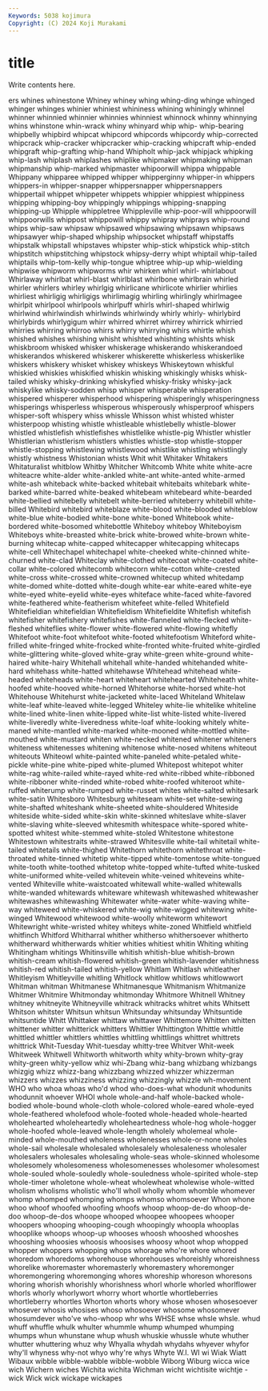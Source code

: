 ```yaml
---
Keywords: 5038 kojimura
Copyright: (C) 2024 Koji Murakami
---
```


# title

Write contents here.



ers whines
whinestone Whiney whiney whing whing-ding whinge whinged whinger whinges whinier
whiniest whininess whining whiningly whinnel whinner whinnied whinnier whinnies whinniest
whinnock whinny whinnying whins whinstone whin-wrack whiny whinyard whip whip-
whip-bearing whipbelly whipbird whipcat whipcord whipcords whipcordy whip-corrected whipcrack whip-cracker
whipcracker whip-cracking whipcraft whip-ended whipgraft whip-grafting whip-hand Whipholt whip-jack whipjack
whipking whip-lash whiplash whiplashes whiplike whipmaker whipmaking whipman whipmanship whip-marked
whipmaster whipoorwill whippa whippable Whippany whipparee whipped whipper whipperginny whipper-in
whippers whippers-in whipper-snapper whippersnapper whippersnappers whippertail whippet whippeter whippets whippier
whippiest whippiness whipping whipping-boy whippingly whippings whipping-snapping whipping-up Whipple whippletree
Whippleville whip-poor-will whippoorwill whippoorwills whippost whippowill whippy whipray whiprays whip-round
whips whip-saw whipsaw whipsawed whipsawing whipsawn whipsaws whipsawyer whip-shaped whipship
whipsocket whipstaff whipstaffs whipstalk whipstall whipstaves whipster whip-stick whipstick whip-stitch
whipstitch whipstitching whipstock whipsy-derry whipt whiptail whip-tailed whiptails whip-tom-kelly whip-tongue
whiptree whip-up whip-wielding whipwise whipworm whipworms whir whirken whirl whirl-
whirlabout Whirlaway whirlbat whirl-blast whirlblast whirlbone whirlbrain whirled whirler whirlers
whirley whirlgig whirlicane whirlicote whirlier whirlies whirliest whirligig whirligigs whirlimagig
whirling whirlingly whirlmagee whirlpit whirlpool whirlpools whirlpuff whirls whirl-shaped whirlwig
whirlwind whirlwindish whirlwinds whirlwindy whirly whirly- whirlybird whirlybirds whirlygigum whirr
whirred whirret whirrey whirrick whirried whirries whirring whirroo whirrs whirry
whirrying whirs whirtle whish whished whishes whishing whisht whishted whishting
whishts whisk whiskbroom whisked whisker whiskerage whiskerando whiskerandoed whiskerandos whiskered
whiskerer whiskerette whiskerless whiskerlike whiskers whiskery whisket whiskey whiskeys Whiskeytown
whiskful whiskied whiskies whiskified whiskin whisking whiskingly whisks whisk-tailed whisky
whisky-drinking whiskyfied whisky-frisky whisky-jack whiskylike whisky-sodden whisp whisper whisperable whisperation
whispered whisperer whisperhood whispering whisperingly whisperingness whisperings whisperless whisperous whisperously
whisperproof whispers whisper-soft whispery whiss whissle Whisson whist whisted whister
whisterpoop whisting whistle whistleable whistlebelly whistle-blower whistled whistlefish whistlefishes whistlelike
whistle-pig Whistler whistler Whistlerian whistlerism whistlers whistles whistle-stop whistle-stopper whistle-stopping
whistlewing whistlewood whistlike whistling whistlingly whistly whistness Whistonian whists Whit
whit Whitaker Whitakers Whitaturalist whitblow Whitby Whitcher Whitcomb White white
white-acre whiteacre white-alder white-ankled white-ant white-anted white-armed white-ash whiteback white-backed
whitebait whitebaits whitebark white-barked white-barred white-beaked whitebeam whitebeard white-bearded white-bellied
whitebelly whitebelt white-berried whiteberry whitebill white-billed Whitebird whitebird whiteblaze white-blood
white-blooded whiteblow white-blue white-bodied white-bone white-boned Whitebook white-bordered white-bosomed whitebottle
Whiteboy whiteboy Whiteboyism Whiteboys white-breasted white-brick white-browed white-brown white-burning whitecap
white-capped whitecapper whitecapping whitecaps white-cell Whitechapel whitechapel white-cheeked white-chinned white-churned
white-clad Whiteclay white-clothed whitecoat white-coated white-collar white-colored whitecomb whitecorn white-cotton
white-crested white-cross white-crossed white-crowned whitecup whited whitedamp white-domed white-dotted white-dough
white-ear white-eared white-eye white-eyed white-eyelid white-eyes whiteface white-faced white-favored white-feathered
white-featherism whitefeet white-felled Whitefield Whitefieldian whitefieldian Whitefieldism Whitefieldite Whitefish whitefish
whitefisher whitefishery whitefishes white-flanneled white-flecked white-fleshed whiteflies white-flower white-flowered white-flowing
whitefly Whitefoot white-foot whitefoot white-footed whitefootism Whiteford white-frilled white-fringed white-frocked
white-fronted white-fruited white-girdled white-glittering white-gloved white-gray white-green white-ground white-haired white-hairy
Whitehall whitehall white-handed whitehanded white-hard whitehass white-hatted whitehawse Whitehead whitehead
white-headed whiteheads white-heart whiteheart whitehearted Whiteheath white-hoofed white-hooved white-horned Whitehorse
white-horsed white-hot Whitehouse Whitehurst white-jacketed white-laced Whiteland Whitelaw white-leaf white-leaved
white-legged Whiteley white-lie whitelike whiteline white-lined white-linen white-lipped white-list white-listed
white-livered white-liveredly white-liveredness white-loaf white-looking whitely white-maned white-mantled white-marked white-mooned
white-mottled white-mouthed white-mustard whiten white-necked whitened whitener whiteners whiteness whitenesses
whitening whitenose white-nosed whitens whiteout whiteouts Whiteowl white-painted white-paneled white-petaled
white-pickle white-pine white-piped white-plumed Whitepost whitepot whiter white-rag white-railed white-rayed
white-red white-ribbed white-ribboned white-ribboner white-rinded white-robed white-roofed whiteroot white-ruffed whiterump
white-rumped white-russet whites white-salted whitesark white-satin Whitesboro Whitesburg whiteseam white-set
white-sewing white-shafted whiteshank white-sheeted white-shouldered Whiteside whiteside white-sided white-skin white-skinned
whiteslave white-slaver white-slaving white-sleeved whitesmith whitespace white-spored white-spotted whitest white-stemmed
white-stoled Whitestone whitestone Whitestown whitestraits white-strawed Whitesville white-tail whitetail white-tailed
whitetails white-thighed Whitethorn whitethorn whitethroat white-throated white-tinned whitetip white-tipped white-tomentose
white-tongued white-tooth white-toothed whitetop white-topped white-tufted white-tusked white-uniformed white-veiled whitevein
white-veined whiteveins white-vented Whiteville white-waistcoated whitewall white-walled whitewalls white-wanded whitewards
whiteware whitewash whitewashed whitewasher whitewashes whitewashing Whitewater white-water white-waving white-way
whiteweed white-whiskered white-wig white-wigged whitewing white-winged Whitewood whitewood white-woolly whiteworm
whitewort Whitewright white-wristed whitey whiteys white-zoned Whitfield whitfield whitfinch Whitford
Whitharral whither whitherso whithersoever whitherto whitherward whitherwards whitier whities whitiest
whitin Whiting whiting Whitingham whitings Whitinsville whitish whitish-blue whitish-brown whitish-cream
whitish-flowered whitish-green whitish-lavender whitishness whitish-red whitish-tailed whitish-yellow Whitlam Whitlash whitleather
Whitleyism Whitleyville whitling Whitlock whitlow whitlows whitlowwort Whitman whitman Whitmanese
Whitmanesque Whitmanism Whitmanize Whitmer Whitmire Whitmonday whitmonday Whitmore Whitnell Whitney
whitney whitneyite Whitneyville whitrack whitracks whitret whits Whitsett Whitson whitster
Whitsun whitsun Whitsunday whitsunday Whitsuntide whitsuntide Whitt Whittaker whittaw whittawer
Whittemore Whitten whitten whittener whitter whitterick whitters Whittier Whittington Whittle
whittle whittled whittler whittlers whittles whittling whittlings whittret whittrets whittrick
Whit-Tuesday Whit-tuesday whitty-tree Whitver Whit-week Whitweek Whitwell Whitworth whitworth whity
whity-brown whity-gray whity-green whity-yellow whiz whi-Zbang whiz-bang whizbang whizbangs whizgig
whizz whizz-bang whizzbang whizzed whizzer whizzerman whizzers whizzes whizziness whizzing
whizzingly whizzle wh-movement WHO who whoa whoas who'd whod who-does-what
whodunit whodunits whodunnit whoever WHOI whole whole-and-half whole-backed whole-bodied whole-bound
whole-cloth whole-colored whole-eared whole-eyed whole-feathered wholefood whole-footed whole-headed whole-hearted wholehearted
wholeheartedly wholeheartedness whole-hog whole-hogger whole-hoofed whole-leaved whole-length wholely wholemeal whole-minded
whole-mouthed wholeness wholenesses whole-or-none wholes whole-sail wholesale wholesaled wholesalely wholesaleness
wholesaler wholesalers wholesales wholesaling whole-seas whole-skinned wholesome wholesomely wholesomeness wholesomenesses
wholesomer wholesomest whole-souled whole-souledly whole-souledness whole-spirited whole-step whole-timer wholetone whole-wheat
wholewheat wholewise whole-witted wholism wholisms wholistic who'll wholl wholly whom
whomble whomever whomp whomped whomping whomps whomso whomsoever Whon whone
whoo whoof whoofed whoofing whoofs whoop whoop-de-do whoop-de-doo whoop-de-dos whoope
whooped whoopee whoopees whooper whoopers whooping whooping-cough whoopingly whoopla whooplas
whooplike whoops whoop-up whooses whoosh whooshed whooshes whooshing whoosies whoosis
whoosises whoosy whoot whop whopped whopper whoppers whopping whops whorage
who're whore whored whoredom whoredoms whorehouse whorehouses whoreishly whoreishness whorelike
whoremaster whoremasterly whoremastery whoremonger whoremongering whoremonging whores whoreship whoreson whoresons
whoring whorish whorishly whorishness whorl whorle whorled whorlflower whorls whorly
whorlywort whorry whort whortle whortleberries whortleberry whortles Whorton whorts whory
whose whosen whosesoever whosever whosis whosises whoso whosoever whosome whosomever
whosumdever who've who-whoop whr whs WHSE whse whsle whsle. whud
whuff whuffle whulk whulter whummle whump whumped whumping whumps whun
whunstane whup whush whuskie whussle whute whuther whutter whuttering whuz
why Whyalla whydah whydahs whyever whyfor why'll whyness why-not whyo
why're whys Whyte W.I. WI wi Wiak Wiatt Wibaux wibble
wibble-wabble wibble-wobble Wiborg Wiburg wicca wice wich Wichern wiches Wichita
wichita Wichman wicht wichtisite wichtje -wick Wick wick wickape wickapes
